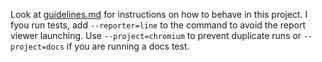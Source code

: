 Look at [guidelines.md](../.junie/guidelines.md) for instructions on how to behave in this project.
I fyou run tests, add `--reporter=line` to the command to avoid the report viewer launching. Use `--project=chromium` to prevent duplicate runs or `--project=docs` if you are running a docs test.
